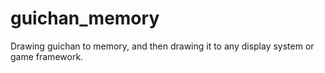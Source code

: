 # guichan_memory
Drawing guichan to memory, and then drawing it to any display system or game framework.
